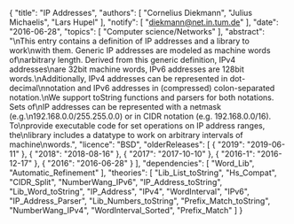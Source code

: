 {
    "title": "IP Addresses",
    "authors": [
        "Cornelius Diekmann",
        "Julius Michaelis",
        "Lars Hupel"
    ],
    "notify": [
        "diekmann@net.in.tum.de"
    ],
    "date": "2016-06-28",
    "topics": [
        "Computer science/Networks"
    ],
    "abstract": "\nThis entry contains a definition of IP addresses and a library to work\nwith them.  Generic IP addresses are modeled as machine words of\narbitrary length. Derived from this generic definition, IPv4 addresses\nare 32bit machine words, IPv6 addresses are 128bit words.\nAdditionally, IPv4 addresses can be represented in dot-decimal\nnotation and IPv6 addresses in (compressed) colon-separated notation.\nWe support toString functions and parsers for both notations. Sets of\nIP addresses can be represented with a netmask (e.g.\n192.168.0.0/255.255.0.0) or in CIDR notation (e.g. 192.168.0.0/16). To\nprovide executable code for set operations on IP address ranges, the\nlibrary includes a datatype to work on arbitrary intervals of machine\nwords.",
    "licence": "BSD",
    "olderReleases": [
        {
            "2019": "2019-06-11"
        },
        {
            "2018": "2018-08-16"
        },
        {
            "2017": "2017-10-10"
        },
        {
            "2016-1": "2016-12-17"
        },
        {
            "2016": "2016-06-28"
        }
    ],
    "dependencies": [
        "Word_Lib",
        "Automatic_Refinement"
    ],
    "theories": [
        "Lib_List_toString",
        "Hs_Compat",
        "CIDR_Split",
        "NumberWang_IPv6",
        "IP_Address_toString",
        "Lib_Word_toString",
        "IP_Address",
        "IPv4",
        "WordInterval",
        "IPv6",
        "IP_Address_Parser",
        "Lib_Numbers_toString",
        "Prefix_Match_toString",
        "NumberWang_IPv4",
        "WordInterval_Sorted",
        "Prefix_Match"
    ]
}